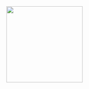 <a href="https://open.spotify.com/show/5JkJH6zfcv9kAeArej1JBT">
  <img src="https://github.com/tobwil/markdown_content/assets/72387477/c25ae162-310f-46b6-adb2-d93d230baaea" width="200" height="200">
</a>
